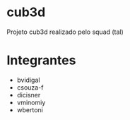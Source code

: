 # cub3d

Projeto cub3d realizado pelo squad (tal)

# Integrantes

- bvidigal
- csouza-f
- dicisner
- vminomiy
- wbertoni

